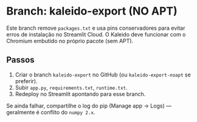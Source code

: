 
# Branch: kaleido-export (NO APT)

Este branch remove `packages.txt` e usa pins conservadores para evitar erros de instalação no Streamlit Cloud.
O Kaleido deve funcionar com o Chromium embutido no próprio pacote (sem APT).

## Passos
1) Criar o branch `kaleido-export` no GitHub (ou `kaleido-export-noapt` se preferir).
2) Subir `app.py`, `requirements.txt`, `runtime.txt`.
3) Redeploy no Streamlit apontando para esse branch.

Se ainda falhar, compartilhe o log do pip (Manage app → Logs) — geralmente é conflito do `numpy 2.x`.
